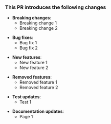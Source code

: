 ### This PR introduces the following changes

<!-- Remove individual sections if not needed. -->

<!-- Fix or feature that would cause existing functionality to not work as expected. -->
<!-- Used to identify changes which need to be flagged for major releases. -->
- **Breaking changes**:
  - Breaking change 1
  - Breaking change 2

<!-- List non-breaking change which fixes an issue. -->
- **Bug fixes**:
  - Bug fix 1
  - Bug fix 2

<!-- List non-breaking change which adds functionality. -->
- **New features**:
  - New feature 1
  - New feature 2

<!-- List non-breaking change which removes functionality. -->
- **Removed features**:
  - Removed feature 1
  - Removed feature 2

<!-- Optional: List tests added/removed to cover fixes or features -->
- **Test updates**:
  - Test 1

<!-- Optional:  List documentation updates to cover fixes or features-->
- **Documentation updates**:
  - Page 1
